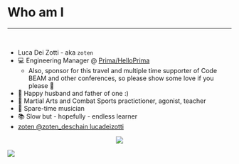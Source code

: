 # Who am I

<div grid="~ cols-2 gap-4" m="-t-2">

<div class="text-sm">
<hr />
<br />

* Luca Dei Zotti - aka `zoten`
* 💻 Engineering Manager @ [Prima/HelloPrima](https://www.linkedin.com/company/prima-assicurazioni/)
  * Also, sponsor for this travel and multiple time supporter of Code BEAM and other conferences, so please show some love if you please 🙏
* 👶 Happy husband and father of one :)
* 🥋 Martial Arts and Combat Sports practictioner, agonist, teacher
* 🎷 Spare-time musician
* 📚 Slow but - hopefully - endless learner
* <a href="https://github.com/zoten" target="_blank" alt="GitHub"
    class="text-base slidev-icon-btn opacity-50 !border-none !hover:text-white">
    <carbon-logo-github /> zoten
  </a>
  <a href="https://twitter.com/zoten" target="_blank" alt="GitHub"
    class="text-base slidev-icon-btn opacity-50 !border-none !hover:text-white">
    <carbon-logo-twitter /> @zoten_deschain
  </a>
  <a href="https://www.linkedin.com/in/lucadeizotti/" target="_blank" alt="GitHub"
    class="text-base slidev-icon-btn opacity-50 !border-none !hover:text-white">
    <carbon-logo-linkedin /> lucadeizotti
  </a>

<p align="center">
    <img border="rounded" src="/prima-logo.png" class="-bottom-9 -left-7 w-60"  />
</p>

</div>

<img border="rounded" src="/zot-cilindro.jpg" />

</div>
